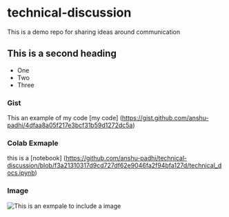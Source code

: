 # technical-discussion
This is a demo repo for sharing ideas around communication 

## This is a second heading 
* One
* Two
* Three

### Gist

This an example of my code [my code] (https://gist.github.com/anshu-padhi/4dfaa8a05f217e3bcf31b59d1272dc5a)

### Colab Exmaple
this is a [notebook] (https://github.com/anshu-padhi/technical-discussion/blob/f3a21310317d9cd727df62e9046fa2f94bfa127d/technical_docs.ipynb)

### Image
![This is an exmpale to include a image](https://user-images.githubusercontent.com/95514400/144696621-ee11b3dc-2b86-4554-af43-37463ead3249.png)
